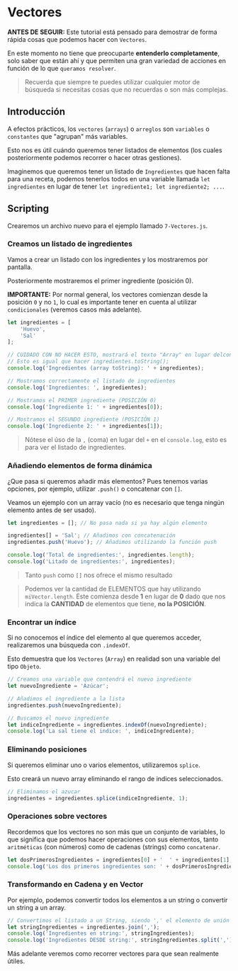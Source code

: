 # Vectores

**ANTES DE SEGUIR:** Este tutorial está pensado para demostrar de forma rápida cosas que podemos hacer con `Vectores`.

En este momento no tiene que preocuparte **entenderlo completamente**, solo saber que están ahí y que permiten una gran variedad de acciones en función de lo que `queramos resolver`. 

> Recuerda que siempre te puedes utilizar cualquier motor de búsqueda si necesitas cosas que no recuerdas o son más complejas.

## Introducción

A efectos prácticos, los `vectores` (`arrays`) o `arreglos` son `variables` o `constantes` que "agrupan" más variables.

Esto nos es útil cuándo queremos tener listados de elementos (los cuales posteriormente podemos recorrer o hacer otras gestiones).

Imaginemos que queremos tener un listado de `Ingredientes` que hacen falta para una receta, podemos tenerlos todos en una variable llamada `let ingredientes` en lugar de tener `let ingrediente1; let ingrediente2; ...`.


## Scripting

Crearemos un archivo nuevo para el ejemplo llamado `7-Vectores.js`.


### Creamos un listado de ingredientes

Vamos a crear un listado con los ingredientes y los mostraremos por pantalla.

Posteriormente mostraremos el primer ingrediente (posición 0).

**IMPORTANTE:** Por normal general, los vectores comienzan desde la posición `0` y no `1`, lo cual es importante tener en cuenta al utilizar `condicionales` (veremos casos más adelante).

```js
let ingredientes = [
    'Huevo',
    'Sal'
];

// CUIDADO CON NO HACER ESTO, mostrará el texto "Array" en lugar delcontenido del Vector
// Esto es igual que hacer ingredientes.toString();
console.log('Ingredientes (array toString): ' + ingredientes);

// Mostramos correctamente el listado de ingredientes
console.log('Ingredientes: ', ingredientes);

// Mostramos el PRIMER ingrediente (POSICIÓN 0)
console.log('Ingrediente 1: ' + ingredientes[0]);

// Mostramos el SEGUNDO ingrediente (POSICIÓN 1)
console.log('Ingrediente 2: ' + ingredientes[1]);
```

> Nótese el úso de la `,` (coma) en lugar del `+` en el `console.log`, esto es para ver el listado de ingredientes.


### Añadiendo elementos de forma dinámica

¿Que pasa si queremos añadir más elementos? Pues tenemos varias opciones, por ejemplo, utilizar `.push()` o concatenar con `[]`.

Veamos un ejemplo con un array vacío (no es necesario que tenga ningún elemento antes de ser usado).

```js
let ingredientes = []; // No pasa nada si ya hay algún elemento

ingredientes[] = 'Sal'; // Añadimos con concatenación
ingredientes.push('Huevo'); // Añadimos utilizando la función push

console.log('Total de ingredientes:', ingredientes.length);
console.log('Litado de ingredientes:', ingredientes);
```

> Tanto `push` como `[]` nos ofrece el mismo resultado

> Podemos ver la cantidad de ELEMENTOS que hay utilizando `miVector.length`. Este comienza desde **1** en lugar de **0** dado que nos indica la **CANTIDAD** de elementos que tiene, **no la POSICIÓN**.


### Encontrar un índice

Si no conocemos el índice del elemento al que queremos acceder, realizaremos una búsqueda con `.indexOf`.

Esto demuestra que los `Vectores` (`Array`) en realidad son una variable del tipo `Objeto`.

```js
// Creamos una variable que contendrá el nuevo ingrediente
let nuevoIngrediente = 'Azúcar';

// Añadimos el ingrediente a la lista
ingredientes.push(nuevoIngrediente);

// Buscamos el nuevo ingrediente
let indiceIngrediente = ingredientes.indexOf(nuevoIngrediente);
console.log('La sal tiene el indice: ', indiceIngrediente);
```


### Eliminando posiciones

Si queremos eliminar uno o varios elementos, utilizaremos `splice`.

Esto creará un nuevo array eliminando el rango de indices seleccionados.

```js
// Eliminamos el azucar
ingredientes = ingredientes.splice(indiceIngrediente, 1);
``` 


### Operaciones sobre vectores

Recordemos que los vectores no son más que un conjunto de variables, lo que significa que podemos hacer operaciones con sus elementos, tanto `aritméticas` (con números) como de cadenas (strings) como `concatenar`.

```js
let dosPrimerosIngredientes = ingredientes[0] + '  ' + ingredientes[1];
console.log('Los dos primeros ingredientes son: ' + dosPrimerosIngredientes);
```

### Transformando en Cadena y en Vector

Por ejemplo, podemos convertir todos los elementos a un string o convertir un string a un array.

```js
// Convertimos el listado a un String, siendo ',' el elemento de unión (join).
let stringIngredientes = ingredientes.join(',');
console.log('Ingredientes en string:', stringIngredientes);
console.log('Ingredientes DESDE string:', stringIngredientes.split(','));
```

Más adelante veremos como recorrer vectores para que sean realmente útiles.